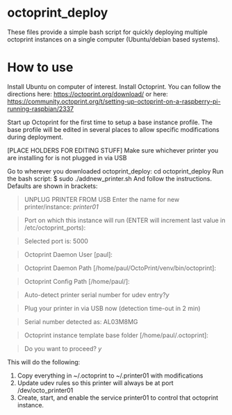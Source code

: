 # octoprint_deploy
These files provide a simple bash script for quickly deploying multiple octoprint instances on a single computer (Ubuntu/debian based systems).

# How to use
Install Ubuntu on computer of interest.
Install Octoprint. You can follow the directions here: https://octoprint.org/download/
or here: https://community.octoprint.org/t/setting-up-octoprint-on-a-raspberry-pi-running-raspbian/2337

Start up Octoprint for the first time to setup a base instance profile. The base profile will be edited in several places to allow specific modifications during deployment.

[PLACE HOLDERS FOR EDITING STUFF]
Make sure whichever printer you are installing for is not plugged in via USB

Go to wherever you downloaded octoprint_deploy: cd octoprint_deploy
Run the bash script: $ sudo ./addnew_printer.sh
And follow the instructions. Defaults are shown in brackets:

>UNPLUG PRINTER FROM USB
>Enter the name for new printer/instance:
>*printer01*

>Port on which this instance will run (ENTER will increment last value in /etc/octoprint_ports):

>Selected port is: 5000

>Octoprint Daemon User [paul]:


>Octoprint Daemon Path [/home/paul/OctoPrint/venv/bin/octoprint]:


>Octoprint Config Path [/home/paul/]:

>Auto-detect printer serial number for udev entry?*y*

>Plug your printer in via USB now (detection time-out in 2 min)

>Serial number detected as: AL03M8MG

>Octoprint instance template base folder [/home/paul/.octoprint]:

>Do you want to proceed? *y*

This will do the following:

1. Copy everything in ~/.octoprint to ~/.printer01 with modifications
2. Update udev rules so this printer will always be at port /dev/octo_printer01
3. Create, start, and enable the service printer01 to control that octoprint instance.
